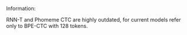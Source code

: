 Information:

RNN-T and Phomeme CTC are highly outdated, for current models refer only to BPE-CTC with 128 tokens.

